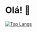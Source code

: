 # Olá! 👋

[![Top Langs](https://github-readme-stats.vercel.app/api/top-langs/?username=Arthur-Diesel)](https://github.com/anuraghazra/github-readme-stats)
